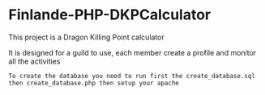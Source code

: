 # Finlande-PHP-DKPCalculator

This project is a Dragon Killing Point calculator

It is designed for a guild to use, each member create a profile and monitor all the activities

```
To create the database you need to run first the create_database.sql then create_database.php then setup your apache
```
